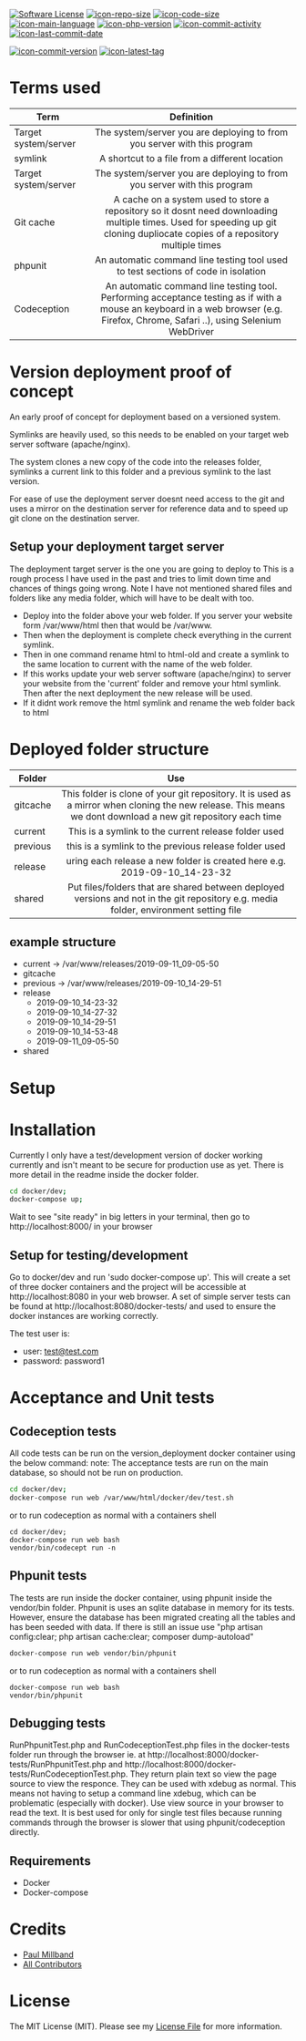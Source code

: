 [![Software License][icon-license]](LICENSE.md)
[![icon-repo-size]](#)
[![icon-code-size]](#)
[![icon-main-language]](#)
[![icon-php-version]](docker/dev/Dockerfile)
[![icon-commit-activity]](../../commits)
[![icon-last-commit-date]](../../commits)


[![icon-commit-version]](../../releases)
[![icon-latest-tag]](../../releases)

# Terms used 
|Term                |Definition                                                              |
| ------------------ |:----------------------------------------------------------------------:|
|Target system/server|The system/server you are deploying to from you server with this program|
|symlink             |A shortcut to a file from a different location|
|Target system/server|The system/server you are deploying to from you server with this program|
|Git cache           |A cache on a system used to store a repository so it dosnt need downloading multiple times. Used for speeding up git cloning dupliocate copies of a repository multiple times|
|phpunit             |An automatic command line testing tool used to test sections of code in isolation|
|Codeception         |An automatic command line testing tool. Performing acceptance testing as if with a mouse an keyboard in a web browser (e.g. Firefox, Chrome, Safari ..), using Selenium WebDriver|

# Version deployment proof of concept
An early proof of concept for deployment based on a versioned system.

Symlinks are heavily used, so this needs to be enabled on your target web server software (apache/nginx).

The system clones a new copy of the code into the releases folder, symlinks a current link to this folder and a previous
symlink to the last version.

For ease of use the deployment server doesnt need access to the git and uses a mirror on the destination server for
reference data and to speed up git clone on the destination server. 

## Setup your deployment target server
The deployment target server is the one you are going to deploy to
This is a rough process I have used in the past and tries to limit down time and chances of things going wrong. Note I
have not mentioned shared files and folders like any media folder, which will have to be dealt with too.
- Deploy into the folder above your web folder. If you server your website form /var/www/html then that would be
/var/www.
- Then when the deployment is complete check everything in the current symlink.
- Then in one command rename html to
html-old and create a symlink to the same location to current with the name of the web folder.
- If this works update your web server software (apache/nginx) to server your website from the 'current' folder and
remove your html symlink. Then after the next deployment the new release will be used. 
- If it didnt work remove the html symlink and rename the web folder back to html

# Deployed folder structure
|Folder|Use|
| ------------------ |:----------------------------------------------------------------------:|
|gitcache|This folder is clone of your git repository. It is used as a mirror when cloning the new release. This means we dont download a new git repository each time|
|current|This is a symlink to the current release folder used|
|previous|this is a symlink to the previous release folder used|
|release|uring each release a new folder is created here e.g. 2019-09-10_14-23-32|
|shared|Put files/folders that are shared between deployed versions and not in the git repository e.g. media folder, environment setting file|

## example structure
- current -> /var/www/releases/2019-09-11_09-05-50
- gitcache
- previous -> /var/www/releases/2019-09-10_14-29-51
- release 
    - 2019-09-10_14-23-32
    - 2019-09-10_14-27-32
    - 2019-09-10_14-29-51
    - 2019-09-10_14-53-48
    - 2019-09-11_09-05-50
- shared

# Setup
# Installation
Currently I only have a test/development version of docker working currently and isn't meant to be secure for production use as yet. There is more detail in the readme inside the docker folder.

``` sh
cd docker/dev;
docker-compose up;
```

Wait to see "site ready" in big letters in your terminal, then go to http://localhost:8000/ in your browser

## Setup for testing/development
Go to docker/dev and run 'sudo docker-compose up'. This will create a set of three docker containers and the project will be accessible at http://localhost:8080 in your web browser. A set of simple server tests can be found at http://localhost:8080/docker-tests/ and used to ensure the docker instances are working correctly.

The test user is:
- user: test@test.com
- password: password1

# Acceptance and Unit tests 
## Codeception tests
All code tests can be run on the version_deployment docker container using the below command:
note:
The acceptance tests are run on the main database, so should not be run on production.

``` sh
cd docker/dev;
docker-compose run web /var/www/html/docker/dev/test.sh
```

or to run codeception as normal with a containers shell
```
cd docker/dev;
docker-compose run web bash
vendor/bin/codecept run -n
```

## Phpunit tests
The tests are run inside the docker container, using phpunit inside the vendor/bin folder. Phpunit is uses an sqlite database in memory for its tests. However, ensure the database has been migrated creating all the tables and has been seeded with data. If there is still an issue use "php artisan config:clear; php artisan cache:clear; composer dump-autoload"


``` sh
docker-compose run web vendor/bin/phpunit
```

or to run codeception as normal with a containers shell
```
docker-compose run web bash
vendor/bin/phpunit
```

## Debugging tests
RunPhpunitTest.php and RunCodeceptionTest.php files in the docker-tests folder run through the browser ie. at http://localhost:8000/docker-tests/RunPhpunitTest.php  and http://localhost:8000/docker-tests/RunCodeceptionTest.php. They return plain text so view the page source to view the responce. They can be used with xdebug as normal. This means not having to setup a command line xdebug, which can be problematic (especially with docker). Use view source in your browser to read the text. It is best used for only for single test files because running commands through the browser is slower that using phpunit/codeception directly.

## Requirements
- Docker
- Docker-compose

# Credits
- [Paul Millband][link-author]
- [All Contributors][link-contributors]

# License
The MIT License (MIT). Please see my [License File](LICENSE.md) for more information.

[icon-license]: https://img.shields.io/badge/license-MIT-brightgreen.svg?style=flat-square
[icon-repo-size]: https://img.shields.io/github/repo-size/yorick2/versioned-deployment
[icon-code-size]: https://img.shields.io/github/languages/code-size/yorick2/versioned-deployment
[icon-main-language]: https://img.shields.io/github/languages/top/yorick2/versioned-deployment
[icon-commit-version]: https://img.shields.io/github/release/yorick2/versioned-deployment
[icon-latest-tag]: https://img.shields.io/github/tag-pre/yorick2/versioned-deployment
[icon-php-version]: https://img.shields.io/badge/PHP-7.2-blue
[icon-commit-activity]: https://img.shields.io/github/commit-activity/m/yorick2/versioned-deployment
[icon-last-commit-date]: https://img.shields.io/github/last-commit/yorick2/versioned-deployment
[link-author]: https://github.com/yorick2
[link-contributors]: ../../contributors

